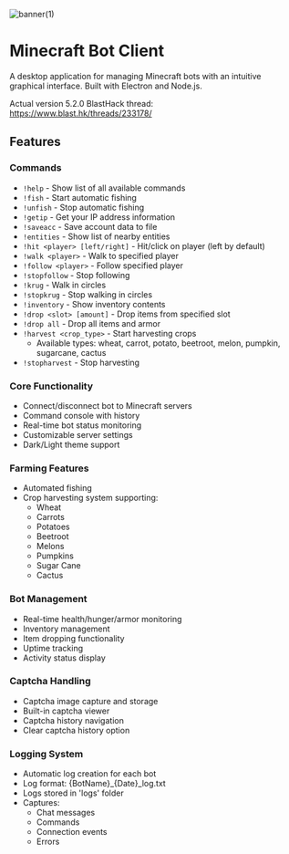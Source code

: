 ![banner(1)](https://github.com/user-attachments/assets/e9a7241f-ec96-4a96-988c-3ac5fce6e70e)

# Minecraft Bot Client

A desktop application for managing Minecraft bots with an intuitive graphical interface. Built with Electron and Node.js.

Actual version 5.2.0
BlastHack thread: https://www.blast.hk/threads/233178/

## Features

### Commands
- `!help` - Show list of all available commands
- `!fish` - Start automatic fishing
- `!unfish` - Stop automatic fishing
- `!getip` - Get your IP address information
- `!saveacc` - Save account data to file
- `!entities` - Show list of nearby entities
- `!hit <player> [left/right]` - Hit/click on player (left by default)
- `!walk <player>` - Walk to specified player
- `!follow <player>` - Follow specified player
- `!stopfollow` - Stop following
- `!krug` - Walk in circles
- `!stopkrug` - Stop walking in circles
- `!inventory` - Show inventory contents
- `!drop <slot> [amount]` - Drop items from specified slot
- `!drop all` - Drop all items and armor
- `!harvest <crop_type>` - Start harvesting crops
  - Available types: wheat, carrot, potato, beetroot, melon, pumpkin, sugarcane, cactus
- `!stopharvest` - Stop harvesting

### Core Functionality
- Connect/disconnect bot to Minecraft servers
- Command console with history
- Real-time bot status monitoring
- Customizable server settings
- Dark/Light theme support

### Farming Features
- Automated fishing
- Crop harvesting system supporting:
  - Wheat
  - Carrots
  - Potatoes
  - Beetroot
  - Melons
  - Pumpkins
  - Sugar Cane
  - Cactus

### Bot Management
- Real-time health/hunger/armor monitoring
- Inventory management
- Item dropping functionality
- Uptime tracking
- Activity status display

### Captcha Handling
- Captcha image capture and storage
- Built-in captcha viewer
- Captcha history navigation
- Clear captcha history option

### Logging System
- Automatic log creation for each bot
- Log format: {BotName}_{Date}_log.txt
- Logs stored in 'logs' folder
- Captures:
  - Chat messages
  - Commands
  - Connection events
  - Errors
